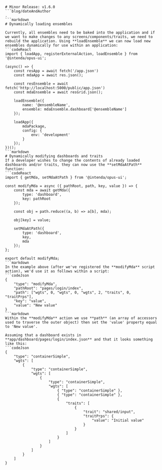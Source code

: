 ```mainHeading
# Minor Release: v1.6.0
```blog/dateAndAuthor
.
```markdown
# Dynamically loading ensembles

Currently, all ensembles need to be baked into the application and if we want to make changes to any screens/components/traits, we need to rebuild the application. Using **loadEnsemble** we can now load new ensembles dynamically for use within an application:
```codeReact
import { loadApp, registerExternalAction, loadEnsemble } from '@intenda/opus-ui';

(async() => {
	const resApp = await fetch('/app.json')
	const mdaApp = await res.json();

	const resEnsemble = await fetch('http://localhost:5000/public/app.json')
	const mdaEnsemble = await resGrid.json();

	loadEnsemble({
		name: '@ensembleName',
		ensemble: mdaEnsemble.dashboard['@ensembleName']
	});

	loadApp({
		mdaPackage,
		config: {
			env: 'development'
		}
	});
})();
```markdown
# Dynamically modifying dashboards and traits
If a developer wishes to change the contents of already loaded dashboards and/or traits, they can now use the **setMdaAtPath** function:
```codeReact
import { getMda, setMdaAtPath } from '@intenda/opus-ui';

const modifyMda = async ({ pathRoot, path, key, value }) => {
	const mda = await getMda({
		type: 'dashboard',
		key: pathRoot
	});

	const obj = path.reduce((a, b) => a[b], mda);

	obj[key] = value;

	setMdaAtPath({
		type: 'dashboard',
		key,
		mda
	});
};

export default modifyMda;
```markdown
In the example above (after we've registered the **modifyMda** script action), we'd use it as follows within a script:
```codeJson
{
	"type": "modifyMda",
	"pathRoot": "pages/login/index",
	"path": ["wgts", 0, "wgts", 0, "wgts", 2, "traits", 0, "traitPrps"],
	"key": "value",
	"value": "New value"
}
```markdown
Within the **modifyMda** action we use **path** (an array of accessors used to traverse the outer object) then set the 'value' property equal to 'New value'.

Assuming that a dashboard exists in **app/dashboard/pages/login/index.json** and that it looks something like this:
```codeJson
{
	"type": "containerSimple",
	"wgts": [
		{
			"type": "containerSimple",
			"wgts": [
				{
					"type": "containerSimple",
					"wgts": [
						{ "type": "containerSimple" },
						{ "type": "containerSimple" },
						{
							"traits": [
								{
									"trait": "shared/input",
									"traitPrps": {
										"value": "Initial value"
									}
								}
							]
						}
					]
				}
			]
		}
	]
}
